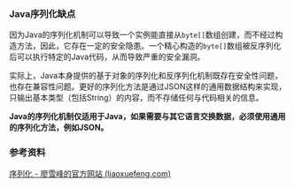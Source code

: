 ### Java序列化缺点

因为Java的序列化机制可以导致一个实例能直接从`byte[]`数组创建，而不经过构造方法，因此，它存在一定的安全隐患。一个精心构造的`byte[]`数组被反序列化后可以执行特定的Java代码，从而导致严重的安全漏洞。

实际上，Java本身提供的基于对象的序列化和反序列化机制既存在安全性问题，也存在兼容性问题。更好的序列化方法是通过JSON这样的通用数据结构来实现，只输出基本类型（包括String）的内容，而不存储任何与代码相关的信息。

**Java的序列化机制仅适用于Java，如果需要与其它语言交换数据，必须使用通用的序列化方法，例如JSON。**





### 参考资料

[序列化 - 廖雪峰的官方网站 (liaoxuefeng.com)](https://www.liaoxuefeng.com/wiki/1252599548343744/1298366845681698)